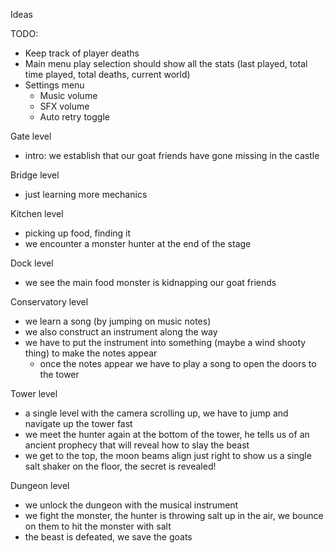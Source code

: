 Ideas

TODO:
- Keep track of player deaths
- Main menu play selection should show all the stats (last played, total time played, total deaths, current world)
- Settings menu
    - Music volume
    - SFX volume
    - Auto retry toggle


Gate level
- intro: we establish that our goat friends have gone missing in the castle

Bridge level
- just learning more mechanics

Kitchen level
- picking up food, finding it
- we encounter a monster hunter at the end of the stage

Dock level
- we see the main food monster is kidnapping our goat friends

Conservatory level
- we learn a song (by jumping on music notes)
- we also construct an instrument along the way
- we have to put the instrument into something (maybe a wind shooty thing) to make the notes appear
    - once the notes appear we have to play a song to open the doors to the tower

Tower level
- a single level with the camera scrolling up, we have to jump and navigate up the tower fast
- we meet the hunter again at the bottom of the tower, he tells us of an ancient prophecy that will reveal how to slay the beast
- we get to the top, the moon beams align just right to show us a single salt shaker on the floor, the secret is revealed!

Dungeon level
- we unlock the dungeon with the musical instrument
- we fight the monster, the hunter is throwing salt up in the air, we bounce on them to hit the monster with salt
-  the beast is defeated, we save the goats